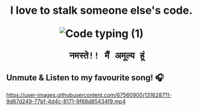 <h1 align="center">


I love to stalk someone else's code.

![Code typing (1)](https://github.com/Amulya77/Amulya77/assets/79034752/ca0ce1c6-a3b8-4144-8072-fdff919b6c11)


           नमस्ते!! मैं अमूल्य हूं     
</h1>









## Unmute & Listen to my favourite song! 🎧
https://user-images.githubusercontent.com/67560900/131628711-9d67d249-77bf-4d4c-8171-9f68d85434f9.mp4
